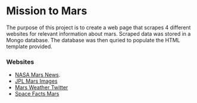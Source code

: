 # Mission to Mars 
The purpose of this project is to create a web page that scrapes 4 different websites for relevant information about mars. Scraped data was stored in a Mongo database. The database was then quried to populate the HTML template provided. 

### Websites
- <a href="https://mars.nasa.gov/news/?page=0&per_page=40&order=publish_date+desc%2Ccreated_at+desc&search=&category=19%2C165%2C184%2C204&blank_scope=Latest" target="_blank">NASA Mars News</a>.<br>
- <a href="https://www.jpl.nasa.gov/spaceimages/?search=&category=Mars" target="_blank">JPL Mars Images</a>
- <a href="https://twitter.com/marswxreport?lang=en" target="_blank">Mars Weather Twitter</a>
- <a href="https://space-facts.com/mars/" target="_blank">Space Facts Mars</a>
